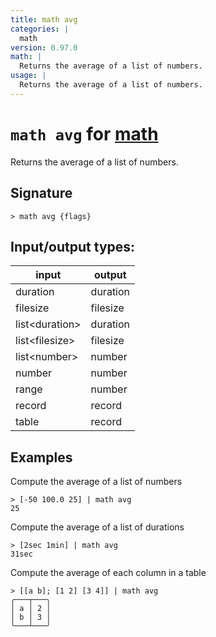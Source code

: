 ```yaml
---
title: math avg
categories: |
  math
version: 0.97.0
math: |
  Returns the average of a list of numbers.
usage: |
  Returns the average of a list of numbers.
---
```

<!-- This file is automatically generated. Please edit the command in https://github.com/nushell/nushell instead. -->

# `math avg` for [math](/commands/categories/math.md)

<div class='command-title'>Returns the average of a list of numbers.</div>

## Signature

```> math avg {flags} ```


## Input/output types:

| input          | output   |
| -------------- | -------- |
| duration       | duration |
| filesize       | filesize |
| list\<duration\> | duration |
| list\<filesize\> | filesize |
| list\<number\>   | number   |
| number         | number   |
| range          | number   |
| record         | record   |
| table          | record   |
## Examples

Compute the average of a list of numbers
```nu
> [-50 100.0 25] | math avg
25
```

Compute the average of a list of durations
```nu
> [2sec 1min] | math avg
31sec
```

Compute the average of each column in a table
```nu
> [[a b]; [1 2] [3 4]] | math avg
╭───┬───╮
│ a │ 2 │
│ b │ 3 │
╰───┴───╯
```
